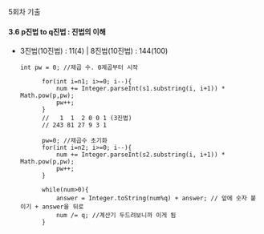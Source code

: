 5회차 기출
<br>

#### 3.6 p진법 to q진법 : 진법의 이해 
- 3진법(10진법) : 11(4) | 8진법(10진법) : 144(100)

      
      int pw = 0; //제곱 수. 0제곱부터 시작
			
			for(int i=n1; i>=0; i--){
				num += Integer.parseInt(s1.substring(i, i+1)) * Math.pow(p,pw); 
				pw++;
			}
			//   1  1  2 0 0 1 (3진법)
			// 243 81 27 9 3 1 
			
			pw=0; //제곱수 초기화
			for(int i=n2; i>=0; i--){
				num += Integer.parseInt(s2.substring(i, i+1)) * Math.pow(p,pw);
				pw++;
			}
			
			while(num>0){
				answer = Integer.toString(num%q) + answer; // 앞에 숫자 붙이기 + answer을 뒤로
				num /= q; //계산기 두드려보니까 이게 됨 
			}

